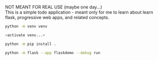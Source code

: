 NOT MEANT FOR REAL USE (maybe one day...)  
This is a simple todo application - meant only for me to learn about learn flask, progressive web apps, and related concepts. 

  
```sh
python -m venv venv  
```

```sh
<activate venv...>  
```

```sh
python -m pip install .  
```

```sh
python -m flask --app flaskdemo --debug run
```